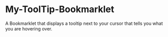# My-ToolTip-Bookmarklet
A Bookmarklet that displays a tooltip next to your cursor that tells you what you are hovering over.
